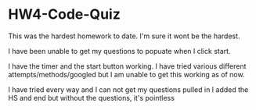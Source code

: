 # HW4-Code-Quiz
This was the hardest homework to date. I'm sure it wont be the hardest. 

I have been unable to get my questions to popuate when I click start. 

I have the timer and the start button working. I have tried various different attempts/methods/googled but I am unable to get this working as of now. 


I have tried every way and I can not get my questions pulled in 
I added the HS and end but without the questions, it's pointless 
